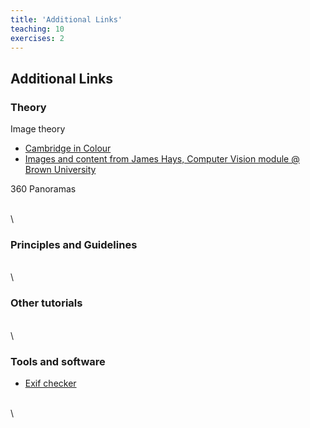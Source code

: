 ```yaml
---
title: 'Additional Links'
teaching: 10
exercises: 2
---
```



## Additional Links


### Theory

Image theory

- [Cambridge in Colour](https://www.cambridgeincolour.com/)
-	[Images and content from James Hays, Computer Vision module @ Brown University](http://cs.brown.edu/courses/cs143/)
<!--
-	[Comparison of methods](http://www.stporter.com/wp- content/uploads/2016/04/A_Comparison_of_Methods_for_Creating_3D.pdf)
-	[Tips and Tricks](http://www.agisoft.com/support/tips-tricks/)-->

360 Panoramas

\
\

### Principles and Guidelines

\
\

### Other tutorials

\
\

### Tools and software

- [Exif checker](https://exifinfo.org/)

\
\
 
<!--

### Additional Links

-	[Images and content from James Hays, Computer Vision module @ Brown University](http://cs.brown.edu/courses/cs143/)
-	[Comparison of methods](http://www.stporter.com/wp- content/uploads/2016/04/A_Comparison_of_Methods_for_Creating_3D.pdf)
-	[Tips and Tricks](http://www.agisoft.com/support/tips-tricks/)
-	[Tips for setup](https://blog.sketchfab.com/how-to-set-up-a-successful-photogrammetry-project/)
-	[Tips for taking photos](http://www.tested.com/art/makers/460142-art-photogrammetry-how-take-your- photos/)

-->
